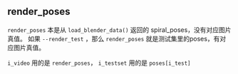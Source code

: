 ## render_poses

`render_poses` 本是从 `load_blender_data()` 返回的 spiral_poses，没有对应图片真值。
如果 `--render_test` ，那么 `render_poses` 就是测试集里的poses，有对应图片真值。

`i_video` 用的是 `render_poses`， `i_testset` 用的是 `poses[i_test]`
